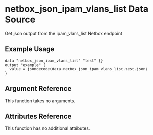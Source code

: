 # netbox\_json\_ipam\_vlans\_list Data Source

Get json output from the ipam_vlans_list Netbox endpoint

## Example Usage

```hcl
data "netbox_json_ipam_vlans_list" "test" {}
output "example" {
  value = jsondecode(data.netbox_json_ipam_vlans_list.test.json)
}
```

## Argument Reference

This function takes no arguments.

## Attributes Reference

This function has no additional attributes.

